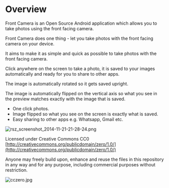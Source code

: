 # Overview #
Front Camera is an Open Source Android application which allows you to take photos using the front facing camera.

Front Camera does one thing - let you take photos with the front facing camera on your device. 

It aims to make it as simple and quick as possible to take photos with the front facing camera. 

Click anywhere on the screen to take a photo, it is saved to your images automatically and ready for you to share to other apps. 

The image is automatically rotated so it gets saved upright.

The image is automatically flipped on the vertical axis so what you see in the preview matches exactly with the image that is saved.

* One click photos.
* Image flipped so what you see on the screen is exactly what is saved.
* Easy sharing to other apps e.g. Whatsapp, Gmail etc.


![rsz_screenshot_2014-11-21-21-28-24.png](https://bitbucket.org/repo/5nBq4M/images/1650454876-rsz_screenshot_2014-11-21-21-28-24.png)


Licensed under Creative Commons CC0 [http://creativecommons.org/publicdomain/zero/1.0/](http://creativecommons.org/publicdomain/zero/1.0/)

Anyone may freely build upon, enhance and reuse the files in this repository in any way and for any purpose, including commercial purposes without restriction.

![cczero.jpg](https://bitbucket.org/repo/5nBq4M/images/3147072550-cczero.jpg)